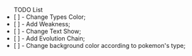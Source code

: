 <ul>
<span>TODO List</span>
<li>[  ] - Change Types Color;</li>
<li>[  ] - Add Weakness;</li>
<li>[  ] - Change Text Show;</li>
<li>[  ] - Add Evolution Chain;</li>
<li>[  ] - Change background color 
according to pokemon's type; </li>
</ul>


